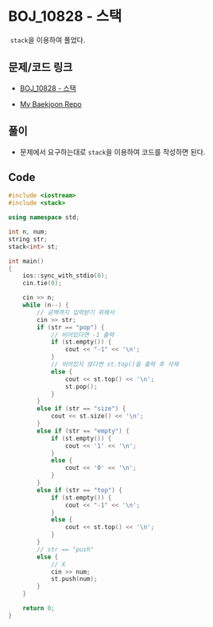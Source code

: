# BOJ_10828 - 스택

&nbsp;`stack`을 이용하여 풀었다.

## 문제/코드 링크

- [BOJ_10828 - 스택](https://www.acmicpc.net/problem/10828)

- [My Baekjoon Repo](https://github.com/Meantint/Baekjoon)

## 풀이

- 문제에서 요구하는대로 `stack`을 이용하여 코드를 작성하면 된다.

## Code

```cpp
#include <iostream>
#include <stack>

using namespace std;

int n, num;
string str;
stack<int> st;

int main()
{
    ios::sync_with_stdio(0);
    cin.tie(0);

    cin >> n;
    while (n--) {
        // 공백까지 입력받기 위해서
        cin >> str;
        if (str == "pop") {
            // 비어있다면 -1 출력
            if (st.empty()) {
                cout << "-1" << '\n';
            }
            // 비어있지 않다면 st.top()을 출력 후 삭제
            else {
                cout << st.top() << '\n';
                st.pop();
            }
        }
        else if (str == "size") {
            cout << st.size() << '\n';
        }
        else if (str == "empty") {
            if (st.empty()) {
                cout << '1' << '\n';
            }
            else {
                cout << '0' << '\n';
            }
        }
        else if (str == "top") {
            if (st.empty()) {
                cout << "-1" << '\n';
            }
            else {
                cout << st.top() << '\n';
            }
        }
        // str == "push"
        else {
            // X
            cin >> num;
            st.push(num);
        }
    }

    return 0;
}
```
